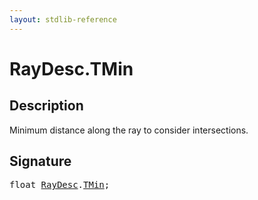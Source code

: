 ```yaml
---
layout: stdlib-reference
---
```


# RayDesc.TMin

## Description

Minimum distance along the ray to consider intersections.


## Signature
<pre>
<span class="code_keyword">float</span> <a href="../types/raydesc-03/index.html" class="code_type">RayDesc</a>.<a href="tmin-01.html" class="code_var">TMin</a>;
</pre>

